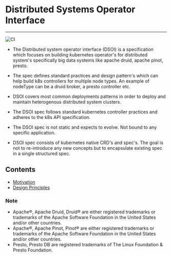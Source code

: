 # Distributed Systems Operator Interface
-----------------------------------------------------------------------------------------------
![CI](https://github.com/servicemeshinterface/smi-spec/workflows/CI/badge.svg)

- The Distributed system operator interface (DSOI) is a specification which focuses on building kubernetes operator's for distributed system's specifically big data systems like apache druid, apache pinot, presto.

- The spec defines standard practices and design pattern's which can help build k8s controllers for multiple node types. An example of nodeType can be a druid broker, a presto controller etc.

- DSOI covers most common deployments patterns in order to deploy and maintain heterogenous distributed system clusters.

- The DSOI spec follows standard kubernetes controller practices and adheres to the k8s API specification.

- The DSOI spec is not static and expects to evolve. Not bound to any specific application.

- DSOI spec consists of kubernetes native CRD's and spec's. The goal is not to re-introduce any new concepts but to encapsulate existing spec in a single structured spec.

## Contents

- [Motivation](MOTIVATION.md)
- [Design Principles](PRINCIPLES.md) 
 
### Note
- Apache®, Apache Druid, Druid® are either registered trademarks or trademarks of the Apache Software Foundation in the United States and/or other countries.
- Apache®, Apache Pinot, Pinot® are either registered trademarks or trademarks of the Apache Software Foundation in the United States and/or other countries.
- Presto, Presto DB are registered trademarks of The Linux Foundation & Presto Foundation.
